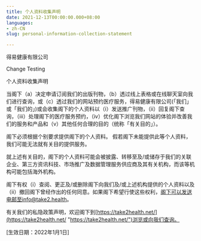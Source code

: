 ```yaml
---
title: 个人资料收集声明
date: 2021-12-13T00:00:00.000+08:00
languages:
- zh-CN
slug: personal-information-collection-statement

---
```

得易健康有限公司

Change Testing

个人资料收集声明

当阁下（a）决定申请订阅我们的出版刊物，（b）透过线上表格或在线聊天室向我们进行查询，或（c）透过我们的网站预约医疗服务，得易健康有限公司(「我们」或「我们的」)或会收集阁下的个人资料以（i）发送推广刊物，（ii）回复阁下查询，（iii）处理阁下的医疗服务预约，（iv）优化阁下浏览我们网站的体验并改善我们的服务和产品和（v）其他任何合理的目的（统称「有关目的」）。

阁下必须根据个别要求提供阁下的个人资料。 假若阁下未能提供此等个人资料，我们可能无法就有关目的提供服务。

就上述有关目的，阁下的个人资料可能会被披露、转移至及/或储存于我们的关联企业、第三方资讯科技、市场推广及数据管理服务供应商及其有关机构，而该等机构可能包括海外机构。

阁下有权（i）查阅、更正及/或删除阁下向我们及/或上述机构提供的个人资料以及（ii）撤回阁下曾经作出的任何同意。如果阁下希望行使这些权利，阁下可以发送电邮至info@take2.health。

有关我们的私隐政策声明，欢迎阁下到[https://take2health.net/](https://take2health.net/ "https://take2health.net/")浏览或向我们查询。

\[生效日期：2022年1月1日\]